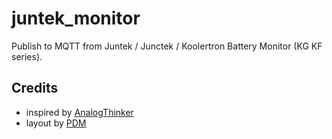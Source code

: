 # juntek_monitor

Publish to MQTT from Juntek / Junctek / Koolertron Battery Monitor (KG KF series).

## Credits

* inspired by [AnalogThinker](https://github.com/AnalogThinker/junctek_monitor)
* layout by [PDM](https://pdm-project.org)

